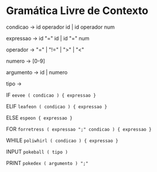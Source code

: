 # Gramática Livre de Contexto

condicao -> id operador id | id operador num

expressao -> id "=" id | id "=" num

operador -> "=" | "!=" | ">" | "<"

numero -> [0-9]

argumento -> id | numero

tipo ->

IF
`eevee ( condicao ) { expressao }`

ELIF
`leafeon ( condicao ) { expressao }`

ELSE
`espeon { expressao }`

FOR
`forretress ( expressao ";" condicao ) { expressao }`

WHILE
`poliwhirl ( condicao ) { expressao }`

INPUT
`pokeball ( tipo )`

PRINT
`pokedex ( argumento ) ";"`
